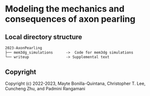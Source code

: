 # Modeling the mechanics and consequences of axon pearling

## Local directory structure
```txt
2023-AxonPearling
├── mem3dg_simulations      ->  Code for mem3dg simulations 
└── writeup                 -> Supplemental text
```

## Copyright

Copyright (c) 2022-2023, Mayte Bonilla-Quintana, Christopher T. Lee, Cuncheng Zhu, and Padmini Rangamani

